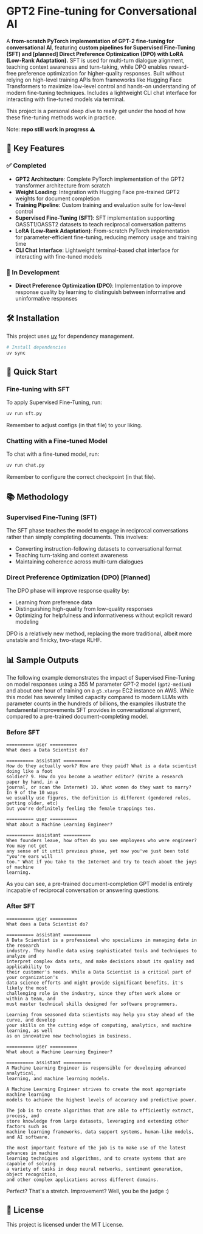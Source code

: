 # GPT2 Fine-tuning for Conversational AI

A **from-scratch PyTorch implementation of GPT-2 fine-tuning for conversational AI**, featuring **custom pipelines for Supervised Fine-Tuning (SFT) and [planned] Direct Preference Optimization (DPO) with LoRA (Low-Rank Adaptation).** SFT is used for multi-turn dialogue alignment, teaching context awareness and turn-taking, while DPO enables reward-free preference optimization for higher-quality responses. Built without relying on high-level training APIs from frameworks like Hugging Face Transformers to maximize low-level control and hands-on understanding of modern fine-tuning techniques. Includes a lightweight CLI chat interface for interacting with fine-tuned models via terminal. 

This project is a personal deep dive to really get under the hood of how these fine-tuning methods work in practice.

Note: **repo still work in progress ⚠️**

## 🚀 Key Features

### ✅ Completed

- **GPT2 Architecture**: Complete PyTorch implementation of the GPT2 transformer architecture from scratch
- **Weight Loading**: Integration with Hugging Face pre-trained GPT2 weights for document completion
- **Training Pipeline**: Custom training and evaluation suite for low-level control
- **Supervised Fine-Tuning (SFT)**: SFT implementation supporting OASST1/OASST2 datasets to teach reciprocal conversation patterns
- **LoRA (Low-Rank Adaptation)**: From-scratch PyTorch implementation for parameter-efficient fine-tuning, reducing memory usage and training time
- **CLI Chat Interface**: Lightweight terminal-based chat interface for interacting with fine-tuned models

### 🚧 In Development

- **Direct Preference Optimization (DPO)**: Implementation to improve response quality by learning to distinguish between informative and uninformative responses

## 🛠️ Installation

This project uses [uv](https://github.com/astral-sh/uv) for dependency management.

```bash
# Install dependencies
uv sync
```

## 🚀 Quick Start

### Fine-tuning with SFT
To apply Supervised Fine-Tuning, run:
```bash
uv run sft.py
```
Remember to adjust configs (in that file) to your liking.

### Chatting with a Fine-tuned Model
To chat with a fine-tuned model, run:
```bash
uv run chat.py
```
Remember to configure the correct checkpoint (in that file).

## 📚 Methodology

### Supervised Fine-Tuning (SFT)

The SFT phase teaches the model to engage in reciprocal conversations rather than simply completing documents. This involves:

- Converting instruction-following datasets to conversational format
- Teaching turn-taking and context awareness
- Maintaining coherence across multi-turn dialogues

### Direct Preference Optimization (DPO) [Planned]

The DPO phase will improve response quality by:

- Learning from preference data
- Distinguishing high-quality from low-quality responses
- Optimizing for helpfulness and informativeness without explicit reward modeling

DPO is a relatively new method, replacing the more traditional, albeit more unstable and finicky, two-stage RLHF.

## 📊 Sample Outputs

The following example demonstrates the impact of Supervised Fine-Tuning on model responses using a 355 M parameter GPT-2 model (`gpt2-medium`) and about one hour of training on a `g5.xlarge` EC2 instance on AWS. While this model has severely limited capacity compared to modern LLMs with parameter counts in the hundreds of billions, the examples illustrate the fundamental improvements SFT provides in conversational alignment, compared to a pre-trained document-completing model.

### Before SFT

```
========== user ==========
What does a Data Scientist do?

========== assistant ==========
How do they actually work? How are they paid? What is a data scientist doing like a foot
soldier? 9. How do you become a weather editor? (Write a research paper by hand, in a
journal, or scan the Internet) 10. What women do they want to marry? In 9 of the 10 ways
we usually use figures, the definition is different (gendered roles, getting older, etc)
but you're definitely feeling the female trappings too.

========== user ==========
What about a Machine Learning Engineer?

========== assistant ==========
When founders leave, how often do you see employees who were engineer? You may not get
any sense of it until previous phase, yet now you've just been told "you're ears will
too." What if you take to the Internet and try to teach about the joys of machine
learning.
```

As you can see, a pre-trained document-completion GPT model is entirely incapable of reciprocal conversation or answering questions.

### After SFT

```
========== user ==========
What does a Data Scientist do?

========== assistant ==========
A Data Scientist is a professional who specializes in managing data in the research
industry. They handle data using sophisticated tools and techniques to analyze and
interpret complex data sets, and make decisions about its quality and applicability to
their customer's needs. While a Data Scientist is a critical part of your organization's
data science efforts and might provide significant benefits, it's likely the most
challenging role in the industry, since they often work alone or within a team, and
must master technical skills designed for software programmers.

Learning from seasoned data scientists may help you stay ahead of the curve, and develop
your skills on the cutting edge of computing, analytics, and machine learning, as well
as on innovative new technologies in business.

========== user ==========
What about a Machine Learning Engineer?

========== assistant ==========
A Machine Learning Engineer is responsible for developing advanced analytical,
learning, and machine learning models.

A Machine Learning Engineer strives to create the most appropriate machine learning
models to achieve the highest levels of accuracy and predictive power.

The job is to create algorithms that are able to efficiently extract, process, and
store knowledge from large datasets, leveraging and extending other factors such as
machine learning frameworks, data support systems, human-like models, and AI software.

The most important feature of the job is to make use of the latest advances in machine
learning techniques and algorithms, and to create systems that are capable of solving
a variety of tasks in deep neural networks, sentiment generation, object recognition,
and other complex applications across different domains.
```

Perfect? That's a stretch. Improvement? Well, you be the judge :)

## 📝 License

This project is licensed under the MIT License.
